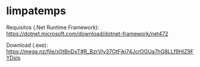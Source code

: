 # limpatemps

Requisitos (.Net Runtime Framework): https://dotnet.microsoft.com/download/dotnet-framework/net472

Download (.exe): https://mega.nz/file/x0tBnDxT#R_BzrVIy37OtFjki74JcrOGUa7hG8LLf9HlZ9FYDsIs
